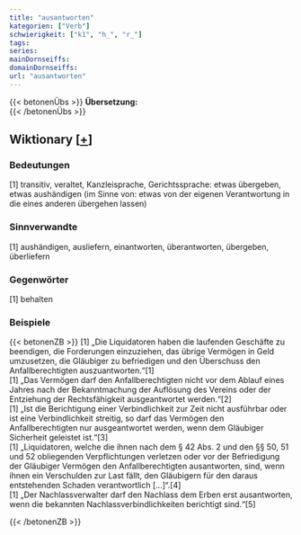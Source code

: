 ```yaml
---
title: "ausantworten"
kategorien: ["Verb"]
schwierigkeit: ["k1", "h_", "r_"]
tags:
series:
mainDornseiffs:
domainDornseiffs:
url: "ausantworten"
---
```


{{< betonenÜbs >}}
**Übersetzung:**  
{{< /betonenÜbs >}}

## Wiktionary [[+](https://de.wiktionary.org/wiki/ausantworten)]

### Bedeutungen
[1] transitiv, veraltet, Kanzleisprache, Gerichtssprache: etwas übergeben, etwas aushändigen (im Sinne von: etwas von der eigenen Verantwortung in die eines anderen übergehen lassen)  

### Sinnverwandte
[1] aushändigen, ausliefern, einantworten, überantworten, übergeben, überliefern  

### Gegenwörter
[1] behalten  

### Beispiele
{{< betonenZB >}}
[1] „Die Liquidatoren haben die laufenden Geschäfte zu beendigen, die Forderungen einzuziehen, das übrige Vermögen in Geld umzusetzen, die Gläubiger zu befriedigen und den Überschuss den Anfallberechtigten auszuantworten.“[1]  
[1] „Das Vermögen darf den Anfallberechtigten nicht vor dem Ablauf eines Jahres nach der Bekanntmachung der Auflösung des Vereins oder der Entziehung der Rechtsfähigkeit ausgeantwortet werden.“[2]  
[1] „Ist die Berichtigung einer Verbindlichkeit zur Zeit nicht ausführbar oder ist eine Verbindlichkeit streitig, so darf das Vermögen den Anfallberechtigten nur ausgeantwortet werden, wenn dem Gläubiger Sicherheit geleistet ist.“[3]  
[1] „Liquidatoren, welche die ihnen nach dem § 42 Abs. 2 und den §§ 50, 51 und 52 obliegenden Verpflichtungen verletzen oder vor der Befriedigung der Gläubiger Vermögen den Anfallberechtigten ausantworten, sind, wenn ihnen ein Verschulden zur Last fällt, den Gläubigern für den daraus entstehenden Schaden verantwortlich […]“.[4]  
[1] „Der Nachlassverwalter darf den Nachlass dem Erben erst ausantworten, wenn die bekannten Nachlassverbindlichkeiten berichtigt sind.“[5]  

{{< /betonenZB >}}

